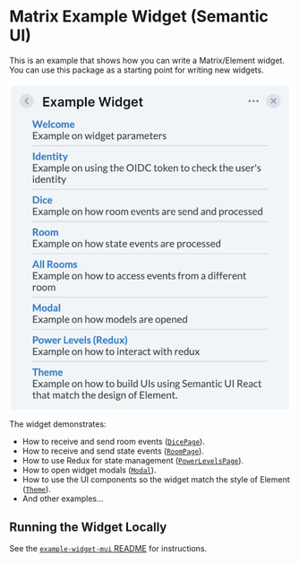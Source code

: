 # Matrix Example Widget (Semantic UI)

This is an example that shows how you can write a Matrix/Element widget.
You can use this package as a starting point for writing new widgets.

![](./docs/widget-overview.png)

The widget demonstrates:

- How to receive and send room events ([`DicePage`](./src/DicePage/DicePage.tsx)).
- How to receive and send state events ([`RoomPage`](./src/RoomPage/RoomPage.tsx)).
- How to use Redux for state management ([`PowerLevelsPage`](./src/PowerLevelsPage/PowerLevelsPage.tsx)).
- How to open widget modals ([`Modal`](./src/ModalPage/ModalPage.tsx)).
- How to use the UI components so the widget match the style of Element ([`Theme`](./src/ThemePage/ThemePage.tsx)).
- And other examples…

## Running the Widget Locally

See the [`example-widget-mui` README](../example-widget-mui/) for instructions.
